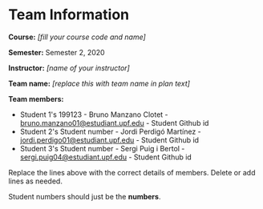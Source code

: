 # Team Information

**Course:** _[fill your course code and name]_

**Semester:** Semester 2, 2020

**Instructor:** _[name of your instructor]_

**Team name:** _[replace this with team name in plan text]_

**Team members:**

* Student 1's 199123 - Bruno Manzano Clotet - bruno.manzano01@estudiant.upf.edu - Student Github id
* Student 2's Student number - Jordi Perdigó Martínez - jordi.perdigo01@estudiant.upf.edu - Student Github id
* Student 3's Student number - Sergi Puig i Bertol - sergi.puig04@estudiant.upf.edu - Student Github id

Replace the lines above with the correct details of members. Delete or add lines as needed.

Student numbers should just be the **numbers**.